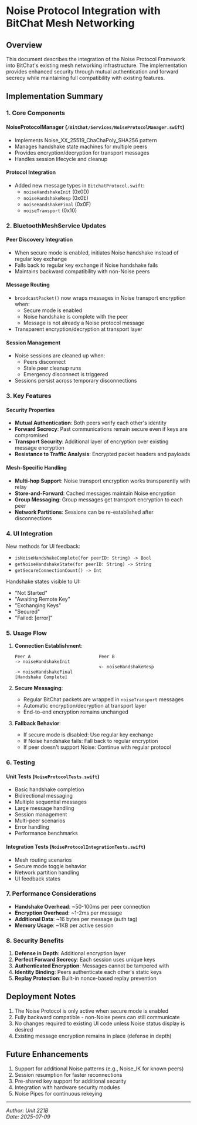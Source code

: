 # Noise Protocol Integration with BitChat Mesh Networking

## Overview

This document describes the integration of the Noise Protocol Framework into BitChat's existing mesh networking infrastructure. The implementation provides enhanced security through mutual authentication and forward secrecy while maintaining full compatibility with existing features.

## Implementation Summary

### 1. Core Components

#### NoiseProtocolManager (`/BitChat/Services/NoiseProtocolManager.swift`)
- Implements Noise_XX_25519_ChaChaPoly_SHA256 pattern
- Manages handshake state machines for multiple peers
- Provides encryption/decryption for transport messages
- Handles session lifecycle and cleanup

#### Protocol Integration
- Added new message types in `BitchatProtocol.swift`:
  - `noiseHandshakeInit` (0x0D)
  - `noiseHandshakeResp` (0x0E)
  - `noiseHandshakeFinal` (0x0F)
  - `noiseTransport` (0x10)

### 2. BluetoothMeshService Updates

#### Peer Discovery Integration
- When secure mode is enabled, initiates Noise handshake instead of regular key exchange
- Falls back to regular key exchange if Noise handshake fails
- Maintains backward compatibility with non-Noise peers

#### Message Routing
- `broadcastPacket()` now wraps messages in Noise transport encryption when:
  - Secure mode is enabled
  - Noise handshake is complete with the peer
  - Message is not already a Noise protocol message
- Transparent encryption/decryption at transport layer

#### Session Management
- Noise sessions are cleaned up when:
  - Peers disconnect
  - Stale peer cleanup runs
  - Emergency disconnect is triggered
- Sessions persist across temporary disconnections

### 3. Key Features

#### Security Properties
- **Mutual Authentication**: Both peers verify each other's identity
- **Forward Secrecy**: Past communications remain secure even if keys are compromised
- **Transport Security**: Additional layer of encryption over existing message encryption
- **Resistance to Traffic Analysis**: Encrypted packet headers and payloads

#### Mesh-Specific Handling
- **Multi-hop Support**: Noise transport encryption works transparently with relay
- **Store-and-Forward**: Cached messages maintain Noise encryption
- **Group Messaging**: Group messages get transport encryption to each peer
- **Network Partitions**: Sessions can be re-established after disconnections

### 4. UI Integration

New methods for UI feedback:
- `isNoiseHandshakeComplete(for peerID: String) -> Bool`
- `getNoiseHandshakeState(for peerID: String) -> String`
- `getSecureConnectionCount() -> Int`

Handshake states visible to UI:
- "Not Started"
- "Awaiting Remote Key" 
- "Exchanging Keys"
- "Secured"
- "Failed: [error]"

### 5. Usage Flow

1. **Connection Establishment**:
   ```
   Peer A                          Peer B
   -> noiseHandshakeInit
                                   <- noiseHandshakeResp
   -> noiseHandshakeFinal
   [Handshake Complete]
   ```

2. **Secure Messaging**:
   - Regular BitChat packets are wrapped in `noiseTransport` messages
   - Automatic encryption/decryption at transport layer
   - End-to-end encryption remains unchanged

3. **Fallback Behavior**:
   - If secure mode is disabled: Use regular key exchange
   - If Noise handshake fails: Fall back to regular encryption
   - If peer doesn't support Noise: Continue with regular protocol

### 6. Testing

#### Unit Tests (`NoiseProtocolTests.swift`)
- Basic handshake completion
- Bidirectional messaging
- Multiple sequential messages
- Large message handling
- Session management
- Multi-peer scenarios
- Error handling
- Performance benchmarks

#### Integration Tests (`NoiseProtocolIntegrationTests.swift`)
- Mesh routing scenarios
- Secure mode toggle behavior
- Network partition handling
- UI feedback states

### 7. Performance Considerations

- **Handshake Overhead**: ~50-100ms per peer connection
- **Encryption Overhead**: ~1-2ms per message
- **Additional Data**: ~16 bytes per message (auth tag)
- **Memory Usage**: ~1KB per active session

### 8. Security Benefits

1. **Defense in Depth**: Additional encryption layer
2. **Perfect Forward Secrecy**: Each session uses unique keys
3. **Authenticated Encryption**: Messages cannot be tampered with
4. **Identity Binding**: Peers authenticate each other's static keys
5. **Replay Protection**: Built-in nonce-based replay prevention

## Deployment Notes

1. The Noise Protocol is only active when secure mode is enabled
2. Fully backward compatible - non-Noise peers can still communicate
3. No changes required to existing UI code unless Noise status display is desired
4. Existing message encryption remains in place (defense in depth)

## Future Enhancements

1. Support for additional Noise patterns (e.g., Noise_IK for known peers)
2. Session resumption for faster reconnections
3. Pre-shared key support for additional security
4. Integration with hardware security modules
5. Noise Pipes for continuous rekeying

---

*Author: Unit 221B*  
*Date: 2025-07-09*